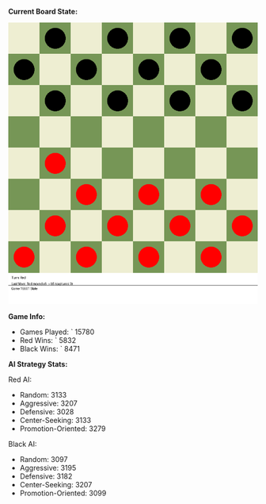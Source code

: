 
**Current Board State:**  
<!-- START_GIF -->
![Checkers Game](./checkers_game.gif)
<!-- END_GIF -->

**Game Info:**  
- Games Played: `<!-- GAMES_PLAYED --> 15780
- Red Wins: `<!-- RED_WINS --> 5832
- Black Wins: `<!-- BLACK_WINS --> 8471

<!-- AI_STATS -->
**AI Strategy Stats:**

Red AI:
- Random: 3133
- Aggressive: 3207
- Defensive: 3028
- Center-Seeking: 3133
- Promotion-Oriented: 3279

Black AI:
- Random: 3097
- Aggressive: 3195
- Defensive: 3182
- Center-Seeking: 3207
- Promotion-Oriented: 3099
